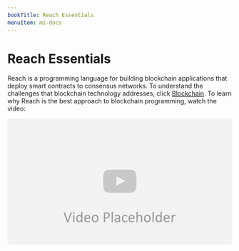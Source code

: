 ```yaml
---
bookTitle: Reach Essentials
menuItem: mi-docs
---
```


# Reach Essentials

Reach is a programming language for building blockchain applications that deploy smart contracts to consensus networks. To understand the challenges that blockchain technology addresses, click [Blockchain](/en/books/essentials/terminology/#blockchain). To learn why Reach is the best approach to blockchain programming, watch the video:

<p><img src="video-placeholder.png" class="img-fluid" width=600 loading="lazy"></p>

